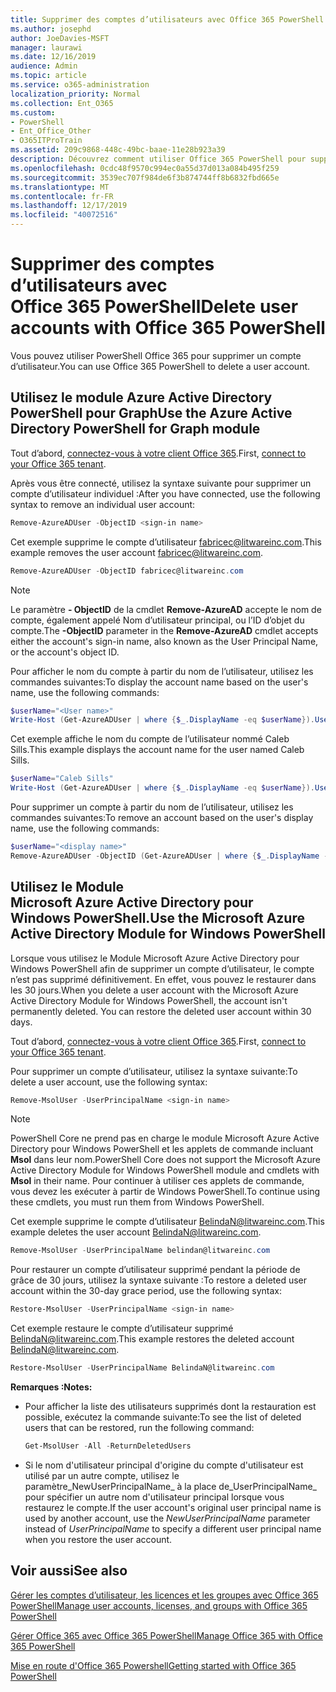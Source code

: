 ```yaml
---
title: Supprimer des comptes d’utilisateurs avec Office 365 PowerShell
ms.author: josephd
author: JoeDavies-MSFT
manager: laurawi
ms.date: 12/16/2019
audience: Admin
ms.topic: article
ms.service: o365-administration
localization_priority: Normal
ms.collection: Ent_O365
ms.custom:
- PowerShell
- Ent_Office_Other
- O365ITProTrain
ms.assetid: 209c9868-448c-49bc-baae-11e28b923a39
description: Découvrez comment utiliser Office 365 PowerShell pour supprimer des comptes d'utilisateur Office 365.
ms.openlocfilehash: 0cdc48f9570c994ec0a55d37d013a084b495f259
ms.sourcegitcommit: 3539ec707f984de6f3b874744ff8b6832fbd665e
ms.translationtype: MT
ms.contentlocale: fr-FR
ms.lasthandoff: 12/17/2019
ms.locfileid: "40072516"
---
```

# <a name="delete-user-accounts-with-office-365-powershell"></a><span data-ttu-id="8cf7f-103">Supprimer des comptes d’utilisateurs avec Office 365 PowerShell</span><span class="sxs-lookup"><span data-stu-id="8cf7f-103">Delete user accounts with Office 365 PowerShell</span></span>

<span data-ttu-id="8cf7f-104">Vous pouvez utiliser PowerShell Office 365 pour supprimer un compte d’utilisateur.</span><span class="sxs-lookup"><span data-stu-id="8cf7f-104">You can use Office 365 PowerShell to delete a user account.</span></span>
   
## <a name="use-the-azure-active-directory-powershell-for-graph-module"></a><span data-ttu-id="8cf7f-105">Utilisez le module Azure Active Directory PowerShell pour Graph</span><span class="sxs-lookup"><span data-stu-id="8cf7f-105">Use the Azure Active Directory PowerShell for Graph module</span></span>

<span data-ttu-id="8cf7f-106">Tout d’abord, [connectez-vous à votre client Office 365](connect-to-office-365-powershell.md#connect-with-the-azure-active-directory-powershell-for-graph-module).</span><span class="sxs-lookup"><span data-stu-id="8cf7f-106">First, [connect to your Office 365 tenant](connect-to-office-365-powershell.md#connect-with-the-azure-active-directory-powershell-for-graph-module).</span></span>

<span data-ttu-id="8cf7f-107">Après vous être connecté, utilisez la syntaxe suivante pour supprimer un compte d’utilisateur individuel :</span><span class="sxs-lookup"><span data-stu-id="8cf7f-107">After you have connected, use the following syntax to remove an individual user account:</span></span>
  
```powershell
Remove-AzureADUser -ObjectID <sign-in name>
```

<span data-ttu-id="8cf7f-108">Cet exemple supprime le compte d’utilisateur fabricec@litwareinc.com.</span><span class="sxs-lookup"><span data-stu-id="8cf7f-108">This example removes the user account fabricec@litwareinc.com.</span></span>
  
```powershell
Remove-AzureADUser -ObjectID fabricec@litwareinc.com
```

> [!NOTE]
> <span data-ttu-id="8cf7f-109">Le paramètre **- ObjectID** de la cmdlet **Remove-AzureAD** accepte le nom de compte, également appelé Nom d’utilisateur principal, ou l’ID d’objet du compte.</span><span class="sxs-lookup"><span data-stu-id="8cf7f-109">The **-ObjectID** parameter in the **Remove-AzureAD** cmdlet accepts either the account's sign-in name, also known as the User Principal Name, or the account's object ID.</span></span>
  
<span data-ttu-id="8cf7f-110">Pour afficher le nom du compte à partir du nom de l’utilisateur, utilisez les commandes suivantes:</span><span class="sxs-lookup"><span data-stu-id="8cf7f-110">To display the account name based on the user's name, use the following commands:</span></span>
  
```powershell
$userName="<User name>"
Write-Host (Get-AzureADUser | where {$_.DisplayName -eq $userName}).UserPrincipalName
```

<span data-ttu-id="8cf7f-111">Cet exemple affiche le nom du compte de l’utilisateur nommé Caleb Sills.</span><span class="sxs-lookup"><span data-stu-id="8cf7f-111">This example displays the account name for the user named Caleb Sills.</span></span>
  
```powershell
$userName="Caleb Sills"
Write-Host (Get-AzureADUser | where {$_.DisplayName -eq $userName}).UserPrincipalName
```

<span data-ttu-id="8cf7f-112">Pour supprimer un compte à partir du nom de l’utilisateur, utilisez les commandes suivantes:</span><span class="sxs-lookup"><span data-stu-id="8cf7f-112">To remove an account based on the user's display name, use the following commands:</span></span>
  
```powershell
$userName="<display name>"
Remove-AzureADUser -ObjectID (Get-AzureADUser | where {$_.DisplayName -eq $userName}).UserPrincipalName
```

## <a name="use-the-microsoft-azure-active-directory-module-for-windows-powershell"></a><span data-ttu-id="8cf7f-113">Utilisez le Module Microsoft Azure Active Directory pour Windows PowerShell.</span><span class="sxs-lookup"><span data-stu-id="8cf7f-113">Use the Microsoft Azure Active Directory Module for Windows PowerShell</span></span>

<span data-ttu-id="8cf7f-p101">Lorsque vous utilisez le Module Microsoft Azure Active Directory pour Windows PowerShell afin de supprimer un compte d’utilisateur, le compte n’est pas supprimé définitivement. En effet, vous pouvez le restaurer dans les 30 jours.</span><span class="sxs-lookup"><span data-stu-id="8cf7f-p101">When you delete a user account with the Microsoft Azure Active Directory Module for Windows PowerShell, the account isn't permanently deleted. You can restore the deleted user account within 30 days.</span></span>

<span data-ttu-id="8cf7f-116">Tout d’abord, [connectez-vous à votre client Office 365](connect-to-office-365-powershell.md#connect-with-the-microsoft-azure-active-directory-module-for-windows-powershell).</span><span class="sxs-lookup"><span data-stu-id="8cf7f-116">First, [connect to your Office 365 tenant](connect-to-office-365-powershell.md#connect-with-the-microsoft-azure-active-directory-module-for-windows-powershell).</span></span>

<span data-ttu-id="8cf7f-117">Pour supprimer un compte d’utilisateur, utilisez la syntaxe suivante:</span><span class="sxs-lookup"><span data-stu-id="8cf7f-117">To delete a user account, use the following syntax:</span></span>
  
```powershell
Remove-MsolUser -UserPrincipalName <sign-in name>
```

>[!Note]
><span data-ttu-id="8cf7f-118">PowerShell Core ne prend pas en charge le module Microsoft Azure Active Directory pour Windows PowerShell et les applets de commande incluant **Msol** dans leur nom.</span><span class="sxs-lookup"><span data-stu-id="8cf7f-118">PowerShell Core does not support the Microsoft Azure Active Directory Module for Windows PowerShell module and cmdlets with **Msol** in their name.</span></span> <span data-ttu-id="8cf7f-119">Pour continuer à utiliser ces applets de commande, vous devez les exécuter à partir de Windows PowerShell.</span><span class="sxs-lookup"><span data-stu-id="8cf7f-119">To continue using these cmdlets, you must run them from Windows PowerShell.</span></span>
>

<span data-ttu-id="8cf7f-120">Cet exemple supprime le compte d’utilisateur BelindaN@litwareinc.com.</span><span class="sxs-lookup"><span data-stu-id="8cf7f-120">This example deletes the user account BelindaN@litwareinc.com.</span></span>
  
```powershell
Remove-MsolUser -UserPrincipalName belindan@litwareinc.com
```

<span data-ttu-id="8cf7f-121">Pour restaurer un compte d’utilisateur supprimé pendant la période de grâce de 30 jours, utilisez la syntaxe suivante :</span><span class="sxs-lookup"><span data-stu-id="8cf7f-121">To restore a deleted user account within the 30-day grace period, use the following syntax:</span></span>
  
```powershell
Restore-MsolUser -UserPrincipalName <sign-in name>
```

<span data-ttu-id="8cf7f-122">Cet exemple restaure le compte d’utilisateur supprimé BelindaN@litwareinc.com.</span><span class="sxs-lookup"><span data-stu-id="8cf7f-122">This example restores the deleted account BelindaN@litwareinc.com.</span></span>
  
```powershell
Restore-MsolUser -UserPrincipalName BelindaN@litwareinc.com
```

 <span data-ttu-id="8cf7f-123">**Remarques :**</span><span class="sxs-lookup"><span data-stu-id="8cf7f-123">**Notes:**</span></span>
  
- <span data-ttu-id="8cf7f-124">Pour afficher la liste des utilisateurs supprimés dont la restauration est possible, exécutez la commande suivante:</span><span class="sxs-lookup"><span data-stu-id="8cf7f-124">To see the list of deleted users that can be restored, run the following command:</span></span>
    
  ```powershell
  Get-MsolUser -All -ReturnDeletedUsers
  ```

- <span data-ttu-id="8cf7f-125">Si le nom d'utilisateur principal d'origine du compte d'utilisateur est utilisé par un autre compte, utilisez le paramètre_NewUserPrincipalName_ à la place de_UserPrincipalName_ pour spécifier un autre nom d'utilisateur principal lorsque vous restaurez le compte.</span><span class="sxs-lookup"><span data-stu-id="8cf7f-125">If the user account's original user principal name is used by another account, use the _NewUserPrincipalName_ parameter instead of _UserPrincipalName_ to specify a different user principal name when you restore the user account.</span></span>


## <a name="see-also"></a><span data-ttu-id="8cf7f-126">Voir aussi</span><span class="sxs-lookup"><span data-stu-id="8cf7f-126">See also</span></span>

[<span data-ttu-id="8cf7f-127">Gérer les comptes d’utilisateur, les licences et les groupes avec Office 365 PowerShell</span><span class="sxs-lookup"><span data-stu-id="8cf7f-127">Manage user accounts, licenses, and groups with Office 365 PowerShell</span></span>](manage-user-accounts-and-licenses-with-office-365-powershell.md)
  
[<span data-ttu-id="8cf7f-128">Gérer Office 365 avec Office 365 PowerShell</span><span class="sxs-lookup"><span data-stu-id="8cf7f-128">Manage Office 365 with Office 365 PowerShell</span></span>](manage-office-365-with-office-365-powershell.md)
  
[<span data-ttu-id="8cf7f-129">Mise en route d'Office 365 Powershell</span><span class="sxs-lookup"><span data-stu-id="8cf7f-129">Getting started with Office 365 PowerShell</span></span>](getting-started-with-office-365-powershell.md)
